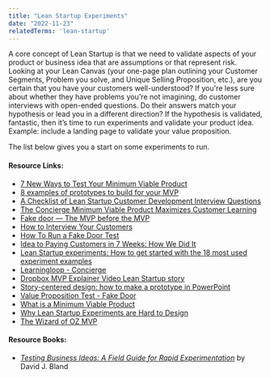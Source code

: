 ```yaml
---
title: "Lean Startup Experiments"
date: "2022-11-23"
relatedTerms: 'lean-startup'
---
```


A core concept of Lean Startup is that we need to validate aspects of your product or business idea that are assumptions or that represent risk. Looking at your Lean Canvas (your one-page plan outlining your Customer Segments, Problem you solve, and Unique Selling Proposition, etc.), are you certain that you have your customers well-understood? If you're less sure about whether they have problems you're not imagining, do customer interviews with open-ended questions. Do their answers match your hypothesis or lead you in a different direction? If the hypothesis is validated, fantastic, then it’s time to run experiments and validate your product idea. Example: include a landing page to validate your value proposition.

The list below gives you a start on some experiments to run.

#### Resource Links:

- [7 New Ways to Test Your Minimum Viable Product](https://www.sitepoint.com/7-new-ways-to-test-your-minimum-viable-product/)
- [8 examples of prototypes to build for your MVP](https://www.productboard.com/blog/8-prototypes-examples-mvp/)
- [A Checklist of Lean Startup Customer Development Interview Questions](https://arg0s.in/lean-startup-customer-development-interviews.html)
- [The Concierge Minimum Viable Product Maximizes Customer Learning](https://ibuildmvps.com/blog/the-concierge-minimum-viable-product-maximizes-customer-learning/)
- [Fake door — The MVP before the MVP](https://medium.com/agileinsider/fake-door-the-mvp-before-the-mvp-32bffcec0ca2)
- [How to Interview Your Customers](https://customerdevlabs.com/2013/11/05/how-i-interview-customers/)
- [How To Run a Fake Door Test](https://www.productspike.org/post/how-to-run-a-fake-door-test)
- [Idea to Paying Customers in 7 Weeks: How We Did It](https://buffer.com/resources/idea-to-paying-customers-in-7-weeks-how-we-did-it/)
- [Lean Startup experiments: How to get started with the 18 most used experiment examples](https://togroundcontrol.com/blog/10-experiment-design-examples/)
- [Learningloop - Concierge](https://learningloop.io/plays/concierge)
- [Dropbox MVP Explainer Video Lean Startup story](https://blog.launchtomorrow.com/dropbox-mvpexplainer-video-youre-missing-most-of-the-story/)
- [Story-centered design: how to make a prototype in PowerPoint](https://library.gv.com/story-centered-design-how-to-make-a-prototype-in-powerpoint-8ffd7ae084ec)
- [Value Proposition Test - Fake Door](https://kromatic.com/real-startup-book/4-evaluative-market-experiment/fake-door-smoke-test)
- [What is a Minimum Viable Product](https://rubygarage.org/blog/what-is-a-minimum-viable-product)
- [Why Lean Startup Experiments are Hard to Design](https://www.lean.org/the-lean-post/articles/why-lean-startup-experiments-are-hard-to-design/)
- [The Wizard of OZ MVP](https://www.yarandin.com/en/wizard-of-oz-mvp)

#### Resource Books:

- [_Testing Business Ideas: A Field Guide for Rapid Experimentation_](https://www.amazon.ca/Testing-Business-Ideas-David-Bland/dp/1119551447/&tag=notesfromatoo-20) by David J. Bland


